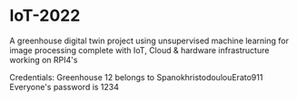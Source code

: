# IoT-2022
A greenhouse digital twin project using unsupervised machine learning for image processing complete with IoT, Cloud & hardware infrastructure working on RPI4's

Credentials:
Greenhouse 12 belongs to SpanokhristodoulouErato911
Everyone's password is 1234
